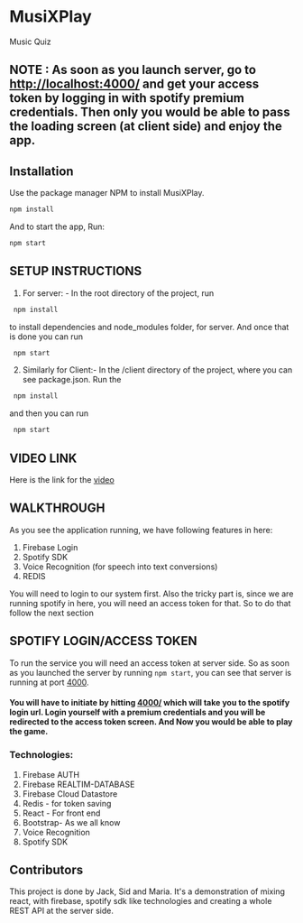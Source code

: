 # MusiXPlay

Music Quiz

## NOTE : As soon as you launch server, go to [http://localhost:4000/](http://localhost:4000/) and get your access token by logging in with spotify premium credentials. Then only you would be able to pass the loading screen (at client side) and enjoy the app.

## Installation

Use the package manager NPM  to install MusiXPlay. 

```bash
npm install
```
And to start the app, Run:

```bash
npm start
```


## SETUP INSTRUCTIONS

1. For server: - In the root directory of the project, run 
```bash
 npm install
```
to install dependencies and node_modules folder, for server. And once that is done you can run 

```bash 
 npm start
```

2. Similarly for Client:- In the /client directory of the project, where you can see package.json. Run the 
```bash 
 npm install
```
and then you can run 
```bash
 npm start
```

## VIDEO LINK
 Here is the link for the [video](https://youtube.com)

## WALKTHROUGH
As you see the application running, we have following features in here: 
1. Firebase Login
2. Spotify SDK
3. Voice Recognition (for speech into text conversions)
4. REDIS

You will need to login to our system first. Also the tricky part is, since we are running spotify in here, you will need an access token for that. So to do that follow the next section

## SPOTIFY LOGIN/ACCESS TOKEN 
To run the service you will need an access token at server side. So as soon as you launched the server by running ```npm start```, you can see that server is running at port [4000](http://localhost:4000). 

#### You will have to initiate by hitting [4000/](http://localhost:4000/) which will take you to the spotify login url. Login yourself with a premium credentials and you will be redirected to the access token screen. And Now you would be able to play the game. 

### Technologies:
1. Firebase AUTH
2. Firebase REALTIM-DATABASE
3. Firebase Cloud Datastore
4. Redis - for token saving
5. React - For front end
6. Bootstrap- As we all know
7. Voice Recognition
8. Spotify SDK


## Contributors
This project is done by Jack, Sid and Maria. It's a demonstration of mixing react, with firebase, spotify sdk like technologies and creating a whole REST API at the server side.

